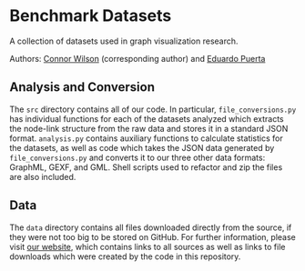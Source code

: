 # Benchmark Datasets

A collection of datasets used in graph visualization research.

Authors: [Connor Wilson](https://vis.khoury.northeastern.edu/people/Connor-Wilson/) (corresponding author) and [Eduardo Puerta](https://vis.khoury.northeastern.edu/people/Eduardo-Puerta/)

## Analysis and Conversion

The `src` directory contains all of our code. In particular, `file_conversions.py` has individual functions for each of the datasets analyzed which extracts the node-link structure from the raw data and stores it in a standard JSON format. `analysis.py` contains auxiliary functions to calculate statistics for the datasets, as well as code which takes the JSON data generated by `file_conversions.py` and converts it to our three other data formats: GraphML, GEXF, and GML. Shell scripts used to refactor and zip the files are also included.

## Data

The `data` directory contains all files downloaded directly from the source, if they were not too big to be stored on GitHub. For further information, please visit [our website](https://visdunneright.github.io/gd_benchmark_sets/), which contains links to all sources as well as links to file downloads which were created by the code in this repository. 
